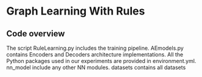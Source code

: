 # Graph Learning With Rules


## Code overview

The script RuleLearning.py includes the training pipeline.
AEmodels.py contains Encoders and Decoders architecture implementations. 
All the Python packages used in our experiments are provided
in environment.yml. 
nn_model include any other NN modules.
datasets contains all datasets



